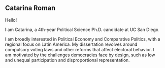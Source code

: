 ## Catarina Roman

Hello!

I am Catarina, a 4th-year Political Science Ph.D. candidate at UC San Diego.

I am broadly interested in Political Economy and Comparative Politics, with a regional focus on Latin America. 
My dissertation revolves around compulsory voting laws and other reforms that affect electoral behavior.
I am motivated by the challenges democracies face by design, such as low and unequal participation and disproportional representation.
